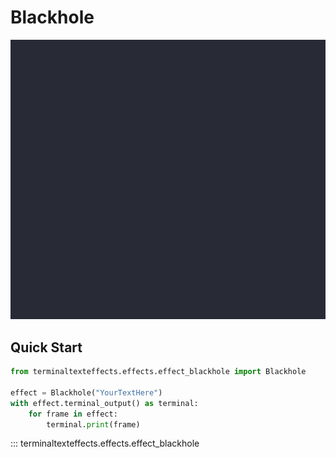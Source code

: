 # Blackhole

![Demo](../img/effects_demos/blackhole_demo.gif)

## Quick Start

``` py title="blackhole.py"
from terminaltexteffects.effects.effect_blackhole import Blackhole

effect = Blackhole("YourTextHere")
with effect.terminal_output() as terminal:
    for frame in effect:
        terminal.print(frame)
```

::: terminaltexteffects.effects.effect_blackhole
